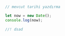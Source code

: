```javascript

// mevcut tarihi yazdırma

let now = new Date(); 
console.log(now); 
 
//! dsad


```